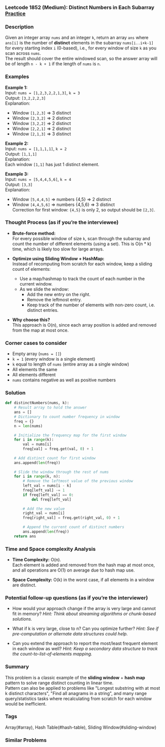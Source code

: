 ### Leetcode 1852 (Medium): Distinct Numbers in Each Subarray [Practice](https://leetcode.com/problems/distinct-numbers-in-each-subarray)

### Description  
Given an integer array `nums` and an integer `k`, return an array `ans` where `ans[i]` is the number of **distinct** elements in the subarray `nums[i..i+k-1]` for every starting index `i` (0-based), i.e., for every window of size `k` as you scan across `nums`.  
The result should cover the entire windowed scan, so the answer array will be of length `n - k + 1` if the length of `nums` is `n`.

### Examples  

**Example 1:**  
Input: `nums = [1,2,3,2,2,1,3]`, `k = 3`  
Output: `[3,2,2,2,3]`  
Explanation:  
- Window `[1,2,3]` ⇒ 3 distinct  
- Window `[2,3,2]` ⇒ 2 distinct  
- Window `[3,2,2]` ⇒ 2 distinct  
- Window `[2,2,1]` ⇒ 2 distinct  
- Window `[2,1,3]` ⇒ 3 distinct  

**Example 2:**  
Input: `nums = [1,1,1,1]`, `k = 2`  
Output: `[1,1,1]`  
Explanation:  
Each window `[1,1]` has just 1 distinct element.

**Example 3:**  
Input: `nums = [5,4,4,5,6]`, `k = 4`  
Output: `[3,3]`  
Explanation:  
- Window `[5,4,4,5]` ⇒ numbers {4,5} ⇒ 2 distinct  
- Window `[4,4,5,6]` ⇒ numbers {4,5,6} ⇒ 3 distinct  
Correction for first window: `{4,5}` is only 2, so output should be `[2,3]`.

### Thought Process (as if you’re the interviewee)  
- **Brute-force method:**  
  For every possible window of size `k`, scan through the subarray and count the number of different elements (using a set). This is O(n * k) time, which is likely too slow for large arrays.

- **Optimize using Sliding Window + HashMap:**  
  Instead of recomputing from scratch for each window, keep a sliding count of elements:  
  - Use a map/hashmap to track the count of each number in the current window.  
  - As we slide the window:
    - Add the new entry on the right.
    - Remove the leftmost entry.
    - Keep track of the number of elements with non-zero count, i.e. distinct entries.

- **Why choose this?**  
  This approach is O(n), since each array position is added and removed from the map at most once.

### Corner cases to consider  
- Empty array (`nums = []`)
- `k = 1` (every window is a single element)
- `k` equal to length of `nums` (entire array as a single window)
- All elements the same
- All elements different
- `nums` contains negative as well as positive numbers

### Solution

```python
def distinctNumbers(nums, k):
    # Result array to hold the answer
    ans = []
    # Dictionary to count number frequency in window
    freq = {}
    n = len(nums)
    
    # Initialize the frequency map for the first window
    for i in range(k):
        val = nums[i]
        freq[val] = freq.get(val, 0) + 1
    
    # Add distinct count for first window
    ans.append(len(freq))
    
    # Slide the window through the rest of nums
    for i in range(k, n):
        # Remove the leftmost value of the previous window
        left_val = nums[i - k]
        freq[left_val] -= 1
        if freq[left_val] == 0:
            del freq[left_val]
        
        # Add the new value
        right_val = nums[i]
        freq[right_val] = freq.get(right_val, 0) + 1
        
        # Append the current count of distinct numbers
        ans.append(len(freq))
    return ans
```

### Time and Space complexity Analysis  

- **Time Complexity:** O(n).  
  Each element is added and removed from the hash map at most once, and all operations are O(1) on average due to hash map use.

- **Space Complexity:** O(k) in the worst case, if all elements in a window are distinct.

### Potential follow-up questions (as if you’re the interviewer)  

- How would your approach change if the array is very large and cannot fit in memory?
  *Hint: Think about streaming algorithms or chunk-based solutions.*

- What if k is very large, close to n? Can you optimize further?
  *Hint: See if pre-computation or alternate data structures could help.*

- Can you extend the approach to report the most/least frequent element in each window as well?
  *Hint: Keep a secondary data structure to track the count-to-list-of-elements mapping.*

### Summary
This problem is a classic example of the **sliding window** + **hash map** pattern to solve range distinct counting in linear time.  
Pattern can also be applied to problems like "Longest substring with at most k distinct characters", "Find all anagrams in a string", and many range query/statistics tasks where recalculating from scratch for each window would be inefficient.

### Tags
Array(#array), Hash Table(#hash-table), Sliding Window(#sliding-window)

### Similar Problems
